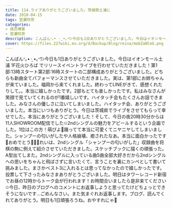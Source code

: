 ```yaml
---
title: 114.ライブありがとうございました。茨城県土浦に
date: 2018-04-15
tags: 宮瀬玲奈
categories: 
- 成员博客
- 宮瀬玲奈
description: こんばんᐡ｡• ·̫ •｡ᐡﾜﾝ今日も1日ありがとうございました。今日はイオンモール土浦 1F花火ひろば でリリースイベントライブを行わせていただきました！第1部:13時スタート第2部:16時スタートの二部構成ありがとうご...
cover: https://files.227wiki.eu.org/d/Backup/Blog/reina/mobZaNleG.png 
---
```


こんばんᐡ｡• ·̫ •｡ᐡﾜﾝ今日も1日ありがとうございました。今日はイオンモール土浦 1F花火ひろば でリリースイベントライブを行わせていただきました！第1部:13時スタート第2部:16時スタートの二部構成ありがとうございました。どちらも新曲全てパフォーマンスさせていただきました。実は、第1部にお姉ちゃんが来ていました。福岡から来てくれました。終わってLINEがきて、感想くれたりして。。本当に嬉しかったです。2部もとても楽しかったです。私はみなさんが笑顔で見ていてくれるのが1番嬉しいです。ハイタッチ会もたくさんお話できました。みなさんの優しさに泣いてしまいました。ハイタッチ会、ありがとうございました。本当にいつもありがとう。今日は茨城県でライブをさせてもらって幸せでした。本当にありがとうございました！そして、今日の夜20時30分からは11人SHOWROOM配信でした✩2ndシングルの魅力をアピールするという企画でした。1位はこの方！萌ぴよ💓踊ってて本当に可愛くてニヤニヤしてしまいました。シャンプーの匂いがしたや人格崩壊、癒されたなあ。本当に面白かったです💓おめでとう🎊🎉🎉れいは、2ndシングル「シャンプーの匂いがした」収録曲を将棋の駒に例えて紹介させていただきました。スケッチブックに描くの頑張った。A型出てしまた。2ndシングルに入っている曲5曲全部大好きだから2ndシングルへの思いをちゃんと飛ばさずに言いたくて、言うことを裏にカンペとして書いて挑みました。まさかベスト3に入れるとは思ってなかったので嬉しかったです。投票して下さったみなさまありがとうございました。明日はタワーレコード新宿でお昼の12時からトーク会が行われます！お時間合いましたら是非来てください✩今日、昨日のブログへのコメントにお返事しようと思ってたけどちょっとできそうにないです...ごめんなさい。また気まぐれお返事します。ブログ、読んでくれてありがとう。明日も1日頑張ろうね。おやすれにゃ💓


